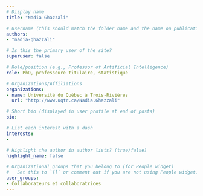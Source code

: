 ```yaml
---
# Display name
title: "Nadia Ghazzali"

# Username (this should match the folder name and the name on publications)
authors:
- "nadia-ghazzali"

# Is this the primary user of the site?
superuser: false

# Role/position (e.g., Professor of Artificial Intelligence)
role: PhD, professeure titulaire, statistique

# Organizations/Affiliations
organizations:
- name: Université du Québec à Trois-Rivières
  url: "http://www.uqtr.ca/Nadia.Ghazzali"

# Short bio (displayed in user profile at end of posts)
bio: 

# List each interest with a dash
interests:
-

# Highlight the author in author lists? (true/false)
highlight_name: false

# Organizational groups that you belong to (for People widget)
#   Set this to `[]` or comment out if you are not using People widget.
user_groups:
- Collaborateurs et collaboratrices
---
```

